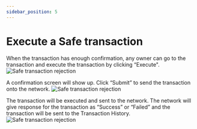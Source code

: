 ```yaml
---
sidebar_position: 5
---
```


# Execute a Safe transaction
When the transaction has enough confirmation, any owner can go to the transaction and execute the transaction by clicking “Execute".
![Safe transaction rejection](/img/aurasafe/execute_safe_transaction_1.png)

A confirmation screen will show up. Click “Submit” to send the transaction onto the network.
![Safe transaction rejection](/img/aurasafe/execute_safe_transaction_2.png)

The transaction will be executed and sent to the network. The network will give response for the transaction as “Success” or “Failed” and the transaction will be sent to the Transaction History.
![Safe transaction rejection](/img/aurasafe/execute_safe_transaction_3.png)